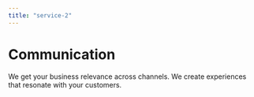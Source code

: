 ```yaml
---
title: "service-2"
---
```


# Communication

We get your business relevance across channels. We create experiences that resonate with your customers.
